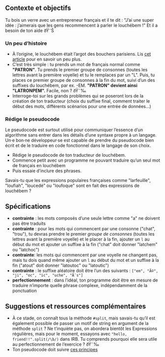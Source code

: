 Contexte et objectifs
---------------------

Tu bois un verre avec un entrepreneur français et il te dit : "J’ai une super idée : j’aimerais que les gens recommencent à parler le louchébem !" Et il a besoin de ton aide ðŸ˜Š

### Un peu d’histoire

-   À l’origine, le louchébem était l’argot des bouchers parisiens. Lis [cet article](https://fr.wikipedia.org/wiki/Largonji_et_loucherbem) pour en savoir un peu plus.
-   C’est très simple : tu prends un mot de français normal comme **"PATRON"**. Tu prends le premier groupe de consonnes (toutes les lettres avant la première voyelle) et tu le remplaces par un "L". Puis, tu places ce premier groupe de consonnes à la fin du mot, suivi d’un des suffixes du louchébem, par ex. -EM. **"PATRON" devient ainsi "LATRONPEM".** Facile, non ? ðŸ˜‰
-   Interroge-toi sur les grands problèmes qui se poseront lors de la création de ton traducteur (choix du suffixe final, comment traiter le début des mots, différents scénarios pour une entrée de données…)

### Rédige le pseudocode

Le pseudocode est surtout utilisé pour communiquer l’essence d’un algorithme sans entrer dans les détails d’une syntaxe propre à un langage. Un·e bon·ne développeur·se est capable de prendre du pseudocode bien écrit et de le traduire en code fonctionnel dans le langage de son choix.

-   Rédige le pseudocode de ton traducteur de louchébem.
-   Commence petit avec un programme ne pouvant traduire qu’un seul mot de français en louchébem
-   Puis essaie d’inclure des phrases.

Savais-tu que les expressions populaires françaises comme "larfeuille", "loufiah", "loucedé" ou "loufoque" sont en fait des expressions de louchébem ?

Spécifications
--------------

-   **contrainte** : les mots composés d’une seule lettre comme "a" ne doivent pas être traduits
-   **contrainte** : pour les mots qui commencent par une consonne ("chat", "trou"), tu devras prendre le premier *groupe de consonnes* (toutes les lettres avant la première voyelle) et le placer à la fin, ajouter un `l` au début du mot et ajouter un suffixe à la fin ("chat" doit donner "latchem" ou "latchoc")
-   **contrainte**: les mots qui commencent par une voyelle ne changent pas, mais tu dois quand même ajouter un `l` au début du mot et un suffixe à la fin ("atout" doit donner "latoutoc" ou "latoutic")
-   **contrainte** : le suffixe aléatoire doit être l’un des suivants : `["em", "Ã©", "ji", "oc", "ic", "uche", "Ã¨s"]`
-   **perfectionnement** : dans l’idéal, ton programme doit être en mesure de traduire n’importe quelle phrase complexe, indépendamment de la ponctuation

Suggestions et ressources complémentaires
-----------------------------------------

-   À ce stade, on connaît tous la méthode `#split`, mais savais-tu qu’il est également possible de passer un motif de string en argument de la méthode `split` ? Ne t’inquiète pas, on abordera bientôt les Expressions régulières, mais pour le moment, essayons avec `"hello, friend!!".split(/\b/)` dans IRB. Tu comprends pourquoi elle sera utile au perfectionnement de l’exercice ? ðŸ˜‰
-   Ton pseudocode doit suivre [ces principes](http://www.cs.cornell.edu/courses/cs211/2000fa/materials/using_pseudo_code.htm)

